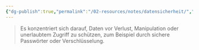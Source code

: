 ```yaml
---
{"dg-publish":true,"permalink":"/02-resources/notes/datensicherheit/","tags":["GFN/prüfungsrelevant/AP1"],"noteIcon":"","updated":"2025-03-02T13:20:55.104+01:00"}
---
```


>Es konzentriert sich darauf, Daten vor Verlust, Manipulation oder unerlaubtem Zugriff zu schützen, zum Beispiel durch sichere Passwörter oder Verschlüsselung.